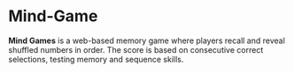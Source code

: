 # Mind-Game
**Mind Games** is a web-based memory game where players recall and reveal shuffled numbers in order. The score is based on consecutive correct selections, testing memory and sequence skills.
